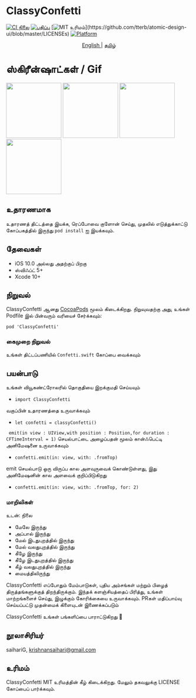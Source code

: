 # ClassyConfetti

[![CI நிலை](https://img.shields.io/travis/saihariG/ClassyConfetti.svg?style=flat)](https://travis-ci.org/saihariG/ClassyConfetti)
[![பதிப்பு](https://img.shields.io/cocoapods/v/ClassyConfetti.svg?style=flat)](https://cocoapods.org/pods/ClassyConfetti)
[![MIT உரிமம்](https://img.shields.io/apm/l/atomic-design-ui.svg?)](https://github.com/tterb/atomic-design-ui/blob/master/LICENSEs)
[![Platform](https://img.shields.io/cocoapods/p/ClassyConfetti.svg?style=flat)](https://cocoapods.org/pods/ClassyConfetti)

<p align="center">
<a href="/README.md" target="_blank"> English </a> | <a href="/README_TA.md" target="_blank"> தமிழ் </a>
</p>

# ஸ்கிரீன்ஷாட்கள் / Gif

<p float="left">
  <img src="https://user-images.githubusercontent.com/52252342/180391729-f2fb28e4-1648-4c4d-a37d-9681305daf38.gif" width="150" />
  <img src="https://user-images.githubusercontent.com/52252342/180391760-ff2d2861-f06c-4c70-8813-f85a887a7ad7.gif" width="150" />
  <img src="https://user-images.githubusercontent.com/52252342/180391773-98ddeebb-9b0b-447d-8a43-2da7a5d204b2.gif" width="150" />
  <img src="https://user-images.githubusercontent.com/52252342/180391781-afa562e6-ff4f-49bd-a208-5fe9bfc42d4d.gif" width="150" />
</p>

## உதாரணமாக

உதாரணத் திட்டத்தை இயக்க, ரெப்போவை குளோன் செய்து, முதலில் எடுத்துக்காட்டு கோப்பகத்தில் இருந்து `pod install` ஐ இயக்கவும்.

## தேவைகள்

- iOS 10.0 அல்லது அதற்குப் பிறகு
- ஸ்விஃப்ட் 5+
- Xcode 10+

## நிறுவல்

ClassyConfetti ஆனது [CocoaPods](https://cocoapods.org) மூலம் கிடைக்கிறது. நிறுவுவதற்கு
அது, உங்கள் Podfile இல் பின்வரும் வரியைச் சேர்க்கவும்:

``` ரூபி
pod 'ClassyConfetti'
```
### கைமுறை நிறுவல்

உங்கள் திட்டப்பணியில் ```Confetti.swift``` கோப்பை வைக்கவும்

## பயன்பாடு

உங்கள் வியூகண்ட்ரோலரில் தொகுதியை இறக்குமதி செய்யவும்
- ```import ClassyConfetti```

வகுப்பின் உதாரணத்தை உருவாக்கவும்
- ```let confetti = classyConfetti()```

``` emit(in view : UIView,with position : Position,for duration : CFTimeInterval = 1)``` செயல்பாட்டை அழைப்பதன் மூலம் கான்ஃபெட்டி அனிமேஷனை உருவாக்கவும்
- ```confetti.emit(in: view, with: .fromTop)```

emit செயல்பாடு ஒரு விருப்ப கால அளவுருவைக் கொண்டுள்ளது, இது அனிமேஷனின் கால அளவைக் குறிப்பிடுகிறது
- ```confetti.emit(in: view, with: .fromTop, for: 2)```

### மாறிலிகள்

உடன்: நிலை

- மேலே இருந்து
- அப்பால் இருந்து
- மேல் இடதுபுறத்தில் இருந்து
- மேல் வலதுபுறத்தில் இருந்து
- கீழே இருந்து
- கீழே இடதுபுறத்தில் இருந்து
- கீழ் வலதுபுறத்தில் இருந்து
- மையத்திலிருந்து

ClassyConfetti எப்போதும் மேம்பாடுகள், புதிய அம்சங்கள் மற்றும் பிழைத் திருத்தங்களுக்குத் திறந்திருக்கும். இந்தக் களஞ்சியத்தைப் பிரித்து, உங்கள் மாற்றங்களைச் செய்து, இழுக்கும் கோரிக்கையை உருவாக்கவும். PRகள் மதிப்பாய்வு செய்யப்பட்டு முதன்மைக் கிளையுடன் இணைக்கப்படும்

ClassyConfetti உங்கள் பங்களிப்பை பாராட்டுகிறது 🎊

## நூலாசிரியர்

saihariG, krishnansaihari@gmail.com

## உரிமம்

ClassyConfetti MIT உரிமத்தின் கீழ் கிடைக்கிறது. மேலும் தகவலுக்கு LICENSE கோப்பைப் பார்க்கவும்.
